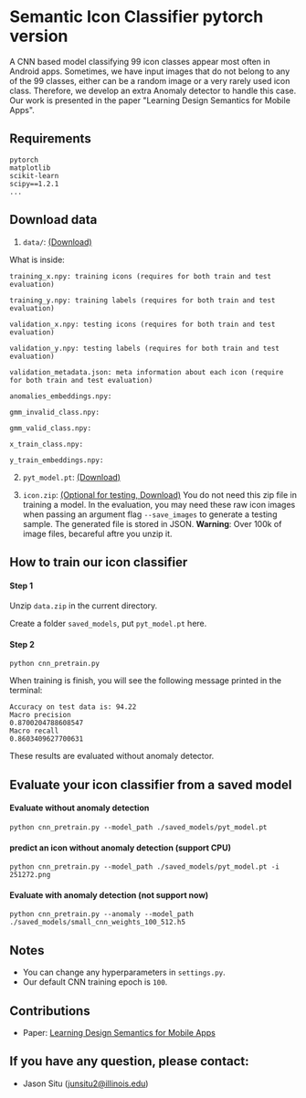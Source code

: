 # Semantic Icon Classifier pytorch version

A CNN based model classifying 99 icon classes appear most often in Android apps. Sometimes, we have input images that do not belong to any of the 99 classes, either can be a random image or a very rarely used icon class. Therefore, we develop an extra Anomaly detector to handle this case. Our work is presented in the paper "Learning Design Semantics for Mobile Apps".

## Requirements
```
pytorch
matplotlib
scikit-learn
scipy==1.2.1
...
```

## Download data

1. ``data/``: [(Download)](https://drive.google.com/open?id=1SiD_U5ifjX1poJZzLB-MwvoUQBhutYzH)


What is inside:
```
training_x.npy: training icons (requires for both train and test evaluation)

training_y.npy: training labels (requires for both train and test evaluation)

validation_x.npy: testing icons (requires for both train and test evaluation)

validation_y.npy: testing labels (requires for both train and test evaluation)

validation_metadata.json: meta information about each icon (require for both train and test evaluation)

anomalies_embeddings.npy:

gmm_invalid_class.npy:

gmm_valid_class.npy:

x_train_class.npy:

y_train_embeddings.npy:

```

2. ``pyt_model.pt``: [(Download)](https://drive.google.com/file/d/1cy1wcMQIDElLlUF2OWOkL9UU0Jp_OCEA/view?usp=sharing)

3. `icon.zip`: [(Optional for testing, Download)](https://drive.google.com/file/d/1D0CFmDP0xNSyfSkK7kUHnfP0HnpcKZc1)
You do not need this zip file in training a model. In the evaluation, you may need these raw icon images when passing an argument flag  ``--save_images``  to generate a testing sample. The generated file is stored in JSON. **Warning**: Over 100k of image files, becareful aftre you unzip it.

## How to train our icon classifier

#### Step 1

Unzip `data.zip` in the current directory.

Create a folder ``saved_models``, put ``pyt_model.pt`` here.

#### Step 2

```
python cnn_pretrain.py
```

When training is finish, you will see the following message printed in the terminal:

```
Accuracy on test data is: 94.22
Macro precision
0.8700204788608547
Macro recall
0.8603409627700631
```
These results are evaluated without anomaly detector. 


## Evaluate your icon classifier from a saved model

#### Evaluate without anomaly detection
```
python cnn_pretrain.py --model_path ./saved_models/pyt_model.pt
```

#### predict an icon without anomaly detection (support CPU)
```
python cnn_pretrain.py --model_path ./saved_models/pyt_model.pt -i 251272.png
```

#### Evaluate with anomaly detection (not support now)
```
python cnn_pretrain.py --anomaly --model_path ./saved_models/small_cnn_weights_100_512.h5
```

## Notes
* You can change any hyperparameters in `settings.py`. 
* Our default CNN training epoch is `100`.

## Contributions
* Paper: [Learning Design Semantics for Mobile Apps](http://interactionmining.org/rico)

## If you have any question, please contact:
* Jason Situ (junsitu2@illinois.edu)
